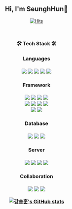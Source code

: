 <div align = "center">
  <h2> Hi, I'm SeunghHun👋 </h2>
  
  [![Hits](https://hits.seeyoufarm.com/api/count/incr/badge.svg?url=https%3A%2F%2Fgithub.com%2Fseungh1024&count_bg=%23227BD1&title_bg=%23555555&icon=&icon_color=%23CCE8ED&title=Welcome&edge_flat=false)](https://hits.seeyoufarm.com)
  
  <br>
  
<h3><b>🛠 Tech Stack 🛠</b></h3>

  <h3>Languages<h3>
    <img src="https://img.shields.io/badge/JAVA-6DB33F?style=for-the-badge&logoColor=white">
    <img src="https://img.shields.io/badge/python-3776AB?style=for-the-badge&logo=python&logoColor=white">
    <img src="https://img.shields.io/badge/HTML5-E34F26?style=for-the-badge&logo=HTML5&logoColor=white">
    <img src="https://img.shields.io/badge/CSS3-1572B6?style=for-the-badge&logo=CSS3&logoColor=white">
    <img src="https://img.shields.io/badge/JavaScript-F7DF1E?style=for-the-badge&logo=JavaScript&logoColor=white">
  <br>
  <h3>Framework<h3>
    <img src="https://img.shields.io/badge/Spring Boot-6DB33F?style=for-the-badge&logo=Spring Boot&logoColor=white">
    <img src="https://img.shields.io/badge/Spring-6DB33F?style=for-the-badge&logo=Spring&logoColor=white">
    <img src="https://img.shields.io/badge/JPA-6DB33F?style=for-the-badge&logoColor=white">
    <img src="https://img.shields.io/badge/QueryDSL-6DB33F?style=for-the-badge&logoColor=white">

  <br>
    <img src="https://img.shields.io/badge/Swagger-85EA2D?style=for-the-badge&logo=Swagger&logoColor=white">
    <img src="https://img.shields.io/badge/Spring Security-6DB33F?style=for-the-badge&logo=Spring Security&logoColor=white">
    <img src="https://img.shields.io/badge/JWT-6DB33F?style=for-the-badge&logoColor=white">
    <img src="https://img.shields.io/badge/Node.js-339933?style=for-the-badge&logo=Node.js&logoColor=white">

  <br>
    <img src="https://img.shields.io/badge/Axios-5A29E4?style=for-the-badge&logo=Axios&logoColor=white">
    <img src="https://img.shields.io/badge/SOCKJS-FF9900?style=for-the-badge&logo=SOCKJS&logoColor=white">
    
  <br>
  <h3>Database<h3>
    <img src="https://img.shields.io/badge/Redis-DC382D?style=for-the-badge&logo=Redis&logoColor=white">
    <img src="https://img.shields.io/badge/MySQL-4479A1?style=for-the-badge&logo=MySQL&logoColor=white"> 
    <img src="https://img.shields.io/badge/SQLite-003B57?style=for-the-badge&logo=SQLite&logoColor=white">
    
  <br>
  <h3>Server<h3>
    <img src="https://img.shields.io/badge/Docker-2496ED?style=for-the-badge&logo=Docker&logoColor=white"> 
    <img src="https://img.shields.io/badge/Jenkins-D24939?style=for-the-badge&logo=Jenkins&logoColor=white"> 
    <img src="https://img.shields.io/badge/NGINX-009639?style=for-the-badge&logo=NGINX&logoColor=white">
    <img src="https://img.shields.io/badge/Amazon EC2-FF9900?style=for-the-badge&logo=Amazon EC2&logoColor=white">

  <br>
  <h3>Collaboration<h3>
    <img src="https://img.shields.io/badge/Postman-FF6C37?style=for-the-badge&logo=Postman&logoColor=white">
    <img src="https://img.shields.io/badge/GitLab-FC6D26?style=for-the-badge&logo=GitLab&logoColor=white"> 
    <img src="https://img.shields.io/badge/Jira-0052CC?style=for-the-badge&logo=Jira&logoColor=white">
  
  <br>

  [![강승훈's GitHub stats](https://github-readme-stats.vercel.app/api?username=seungh1024)](https://github.com/anuraghazra/github-readme-stats)

    
</div>




